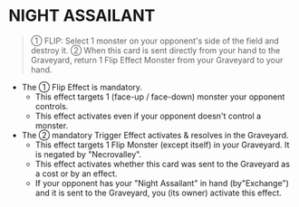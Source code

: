 # NIGHT ASSAILANT

> ① FLIP: Select 1 monster on your opponent's side of the field and destroy it. ② When this card is sent directly from your hand to the Graveyard, return 1 Flip Effect Monster from your Graveyard to your hand.

*   The ① Flip Effect is mandatory.
    *   This effect targets 1 (face-up / face-down) monster your opponent controls.
    *   This effect activates even if your opponent doesn't control a monster.
*   The ② mandatory Trigger Effect activates & resolves in the Graveyard.
    *   This effect targets 1 Flip Monster (except itself) in your Graveyard. It is negated by "Necrovalley".
    *   This effect activates whether this card was sent to the Graveyard as a cost or by an effect.
    *   If your opponent has your "Night Assailant" in hand (by"Exchange") and it is sent to the Graveyard, you (its owner) activate this effect.
